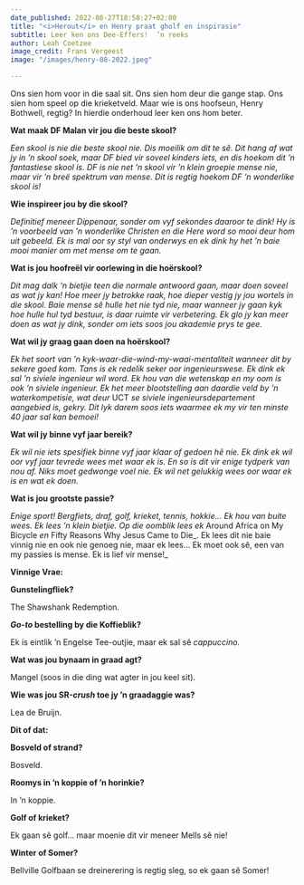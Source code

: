 ```yaml
---
date_published: 2022-08-27T18:58:27+02:00
title: "<i>Herout</i> en Henry praat gholf en inspirasie"
subtitle: Leer ken ons Dee-Effers!  ’n reeks
author: Leah Coetzee
image_credit: Frans Vergeest
image: "/images/henry-08-2022.jpeg"

---
```

Ons sien hom voor in die saal sit. Ons sien hom deur die gange stap. Ons sien hom speel op die krieketveld. Maar wie is ons hoofseun, Henry Bothwell, regtig? In hierdie onderhoud leer ken ons hom beter.

**Wat maak DF Malan vir jou die beste skool?**

_Een skool is nie die beste skool nie. Dis moeilik om dit te sê. Dit hang af wat jy in ’n skool soek, maar DF bied vir soveel kinders íets, en dis hoekom dit ’n fantastiese skool is. DF is nie net ’n skool vir ’n klein groepie mense nie, maar vir ’n breë spektrum van mense. Dit is regtig hoekom DF ’n wonderlike skool is!_

**Wie inspireer jou by die skool?**

_Definitief meneer Dippenaar, sonder om vyf sekondes daaroor te dink! Hy is ’n voorbeeld van ’n wonderlike Christen en die Here word so mooi deur hom uit gebeeld. Ek is mal oor sy styl van onderwys en ek dink hy het ’n baie mooi manier om met mense om te gaan._

**Wat is jou hoofreël vir oorlewing in die hoërskool?**

_Dit mag dalk ‘n bietjie teen die normale antwoord gaan, maar doen soveel as wat jy kan! Hoe meer jy betrokke raak, hoe dieper vestig jy jou wortels in die skool. Baie mense sê hulle het nie tyd nie, maar wanneer jy gaan kyk hoe hulle hul tyd bestuur, is daar ruimte vir verbetering. Ek glo jy kan meer doen as wat jy dink, sonder om iets soos jou akademie prys te gee._

**Wat wil jy graag gaan doen na hoërskool?**

_Ek het soort van ’n kyk-waar-die-wind-my-waai-mentaliteit wanneer dit by sekere goed kom. Tans is ek redelik seker oor ingenieurswese. Ek dink ek sal ’n siviele ingenieur wil word. Ek hou van die wetenskap en my oom is ook ’n siviele ingenieur. Ek het meer blootstelling aan daardie veld by ’n waterkompetisie, wat deur_ UCT _se siviele ingenieursdepartement aangebied is, gekry. Dit lyk darem soos iets waarmee ek my vir ten minste 40 jaar sal kan bemoei!_

**Wat wil jy binne vyf jaar bereik?**

_Ek wil nie iets spesifiek binne vyf jaar klaar of gedoen hê nie. Ek dink ek wil oor vyf jaar tevrede wees met waar ek is. En so is dit vir enige tydperk van nou af. Niks moet gedwonge voel nie. Ek wil net gelukkig wees oor waar ek is en wat ek doen._

**Wat is jou grootste passie?**

_Enige sport! Bergfiets, draf, golf, krieket, tennis, hokkie… Ek hou van buite wees. Ek lees ’n klein bietjie. Op die oomblik lees ek_ Around Africa on My Bicycle _en_ Fifty Reasons Why Jesus Came to Die_. Ek lees dit nie baie vinnig nie en ook nie genoeg nie, maar ek lees… Ek moet ook sê, een van my passies is mense. Ek is lief vir mense!_

**Vinnige Vrae:**

**Gunstelingfliek?**

The Shawshank Redemption.

**_Go-to_ bestelling by die Koffieblik?**

Ek is eintlik ’n Engelse Tee-outjie, maar ek sal sê _cappuccino._

**Wat was jou bynaam in graad agt?**

Mangel (soos in die ding wat agter in jou keel sit).

**Wie was jou SR-_crush_ toe jy ’n graadaggie was?**

Lea de Bruijn.

**Dit of dat:**

**Bosveld of strand?**

Bosveld.

**Roomys in ’n koppie of ’n horinkie?**

In ’n koppie.

**Golf of krieket?**

Ek gaan sê golf… maar moenie dit vir meneer Mells sê nie!

**Winter of Somer?**

Bellville Golfbaan se dreinerering is regtig sleg, so ek gaan sê Somer!